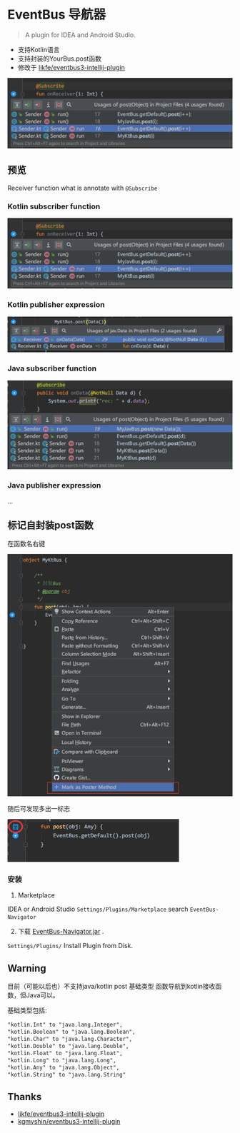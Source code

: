 # EventBus 导航器

> A plugin for IDEA and Android Studio.

- 支持Kotlin语言
- 支持封装的YourBus.post函数
- 修改于 [likfe/eventbus3-intellij-plugin](https://github.com/likfe/eventbus3-intellij-plugin)

![](/pic/s1.png)

## 预览

Receiver function what is annotate with `@Subscribe`

### Kotlin subscriber function

![](pic/s1.png)

### Kotlin publisher expression

![](pic/s3.png)

### Java subscriber function
![](pic/s6.png)

### Java publisher expression

...


## 标记自封装post函数

  在函数名右键

![](pic/s4.png)

  随后可发现多出一标志

![](pic/s5.png)

### 安装

1. Marketplace

IDEA or Android Studio `Settings/Plugins/Marketplace` search `EventBus-Navigator`

2. 下载 [EventBus-Navigator.jar](https://github.com/Vove7/EventBus-Navigator/blob/master/EventBus-Navigator.jar) .

`Settings/Plugins/` Install Plugin from Disk.


## Warning

  目前（可能以后也）不支持java/kotlin post 基础类型 函数导航到kotlin接收函数，但Java可以。
  
基础类型包括:

```
"kotlin.Int" to "java.lang.Integer",
"kotlin.Boolean" to "java.lang.Boolean",
"kotlin.Char" to "java.lang.Character",
"kotlin.Double" to "java.lang.Double",
"kotlin.Float" to "java.lang.Float",
"kotlin.Long" to "java.lang.Long",
"kotlin.Any" to "java.lang.Object",
"kotlin.String" to "java.lang.String"
```

## Thanks

- [likfe/eventbus3-intellij-plugin](https://github.com/likfe/eventbus3-intellij-plugin)
- [kgmyshin/eventbus3-intellij-plugin](https://github.com/kgmyshin/eventbus3-intellij-plugin)